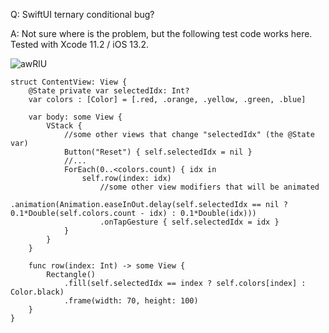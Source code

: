 Q: SwiftUI ternary conditional bug?

A: Not sure where is the problem, but the following test code works here. Tested with Xcode 11.2 / iOS 13.2.

![awRlU](https://user-images.githubusercontent.com/62171579/182870861-9531bf41-6246-4342-ad59-34645c5a2da2.gif)

    struct ContentView: View {
        @State private var selectedIdx: Int?
        var colors : [Color] = [.red, .orange, .yellow, .green, .blue]
    
        var body: some View {
            VStack {
                //some other views that change "selectedIdx" (the @State var)
                Button("Reset") { self.selectedIdx = nil }
                //...
                ForEach(0..<colors.count) { idx in
                    self.row(index: idx)
                        //some other view modifiers that will be animated
                        .animation(Animation.easeInOut.delay(self.selectedIdx == nil ? 0.1*Double(self.colors.count - idx) : 0.1*Double(idx)))
                        .onTapGesture { self.selectedIdx = idx }
                }
            }
        }
    
        func row(index: Int) -> some View {
            Rectangle()
                .fill(self.selectedIdx == index ? self.colors[index] : Color.black)
                .frame(width: 70, height: 100)
        }
    }


